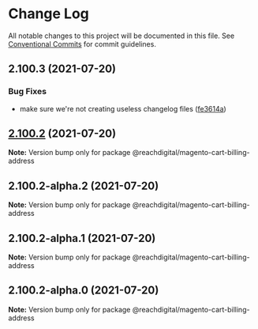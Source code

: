 # Change Log

All notable changes to this project will be documented in this file.
See [Conventional Commits](https://conventionalcommits.org) for commit guidelines.

## 2.100.3 (2021-07-20)


### Bug Fixes

* make sure we're not creating useless changelog files ([fe3614a](https://github.com/ho-nl/m2-pwa/commit/fe3614a8480c7f1c68d673da2bb84805112a6643))





## [2.100.2](https://github.com/ho-nl/m2-pwa/compare/@reachdigital/magento-cart-billing-address@2.100.2-alpha.2...@reachdigital/magento-cart-billing-address@2.100.2) (2021-07-20)

**Note:** Version bump only for package @reachdigital/magento-cart-billing-address





## 2.100.2-alpha.2 (2021-07-20)

**Note:** Version bump only for package @reachdigital/magento-cart-billing-address





## 2.100.2-alpha.1 (2021-07-20)

**Note:** Version bump only for package @reachdigital/magento-cart-billing-address





## 2.100.2-alpha.0 (2021-07-20)

**Note:** Version bump only for package @reachdigital/magento-cart-billing-address
